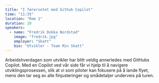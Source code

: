 ```yaml
---
title: "I førersetet med Github Copilot"
time: "11:35"
location: "Rom 1"
duration: 10
speakers:
  - name: "Fredrik Dokka Nordstad"
    image: "fredrik.jpg"
    employer: "Skatt"
    bio: "Utvikler - Team Min Skatt"
---
```


Arbeidshverdagen som utvikler har blitt veldig annerledes med GitHubs Copilot. Med en Copilot ved vår side får vi hjelp til å navigere utviklingsprosessen, slik at vi som piloter kan fokusere på å lande flyet, mens den tar seg av alle finjusteringer og smådetaljer underveis på turen.
